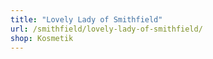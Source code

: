 ```yaml
---
title: "Lovely Lady of Smithfield"
url: /smithfield/lovely-lady-of-smithfield/
shop: Kosmetik
---
```

